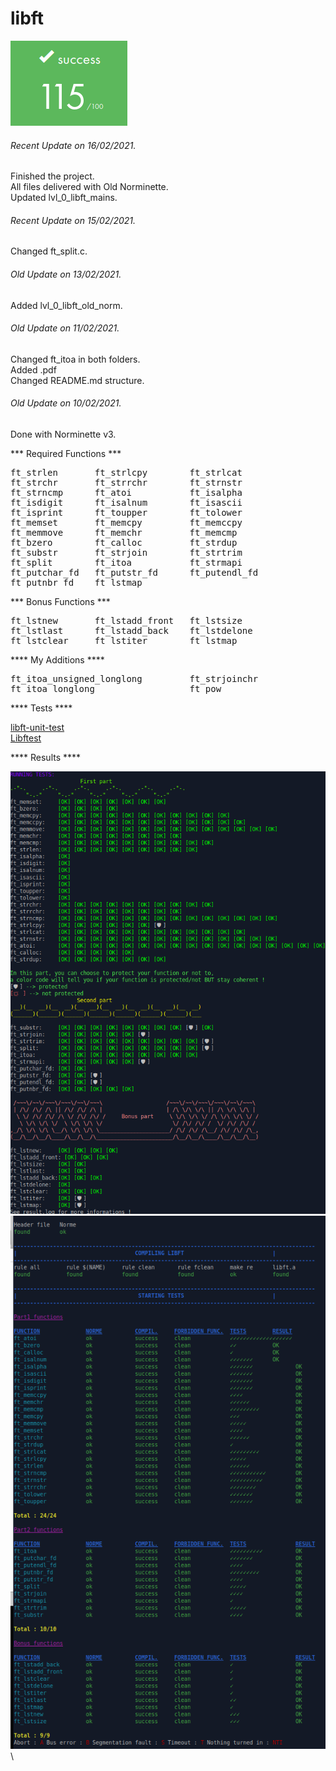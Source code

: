 # libft

![GitHub Logo](/extras/images/Success.png)

###### <i>Recent Update on 16/02/2021.</i>
Finished the project.\
All files delivered with Old Norminette.\
Updated lvl_0_libft_mains.

###### <i>Recent Update on 15/02/2021.</i>
Changed ft_split.c.

###### <i>Old Update on 13/02/2021.</i>
Added lvl_0_libft_old_norm.

###### <i>Old Update on 11/02/2021.</i>
Changed ft_itoa in both folders.\
Added .pdf\
Changed README.md structure.

###### <i>Old Update on 10/02/2021.</i>
Done with Norminette v3.

*** Required Functions ***
<pre>
ft_strlen       ft_strlcpy        ft_strlcat
ft_strchr       ft_strrchr        ft_strnstr
ft_strncmp      ft_atoi           ft_isalpha
ft_isdigit      ft_isalnum        ft_isascii
ft_isprint      ft_toupper        ft_tolower
ft_memset       ft_memcpy         ft_memccpy
ft_memmove      ft_memchr         ft_memcmp
ft_bzero        ft_calloc         ft_strdup
ft_substr       ft_strjoin        ft_strtrim
ft_split        ft_itoa           ft_strmapi
ft_putchar_fd   ft_putstr_fd      ft_putendl_fd
ft_putnbr_fd    ft_lstmap
</pre>
*** Bonus Functions ***
<pre>
ft_lstnew       ft_lstadd_front   ft_lstsize
ft_lstlast      ft_lstadd_back    ft_lstdelone
ft_lstclear     ft_lstiter        ft_lstmap
</pre> 
**** My Additions ****
<pre>
ft_itoa_unsigned_longlong         ft_strjoinchr
ft_itoa_longlong                  ft_pow
</pre>
**** Tests ****

[libft-unit-test](https://github.com/alelievr/libft-unit-test)\
[Libftest](https://github.com/jtoty/Libftest)

**** Results ****

![GitHub Logo](/extras/images/alelievr_libft-unit-test.png)\
![GitHub Logo](/extras/images/jtoty_libftest.png)\


